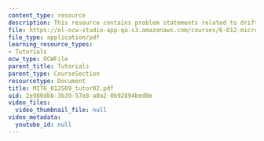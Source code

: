 ```yaml
---
content_type: resource
description: This resource contains problem statements related to drift conduction.
file: https://ol-ocw-studio-app-qa.s3.amazonaws.com/courses/6-012-microelectronic-devices-and-circuits-spring-2009/2e980dbb3b3957e8a0a20b92894bed0e_MIT6_012S09_tutor02.pdf
file_type: application/pdf
learning_resource_types:
- Tutorials
ocw_type: OCWFile
parent_title: Tutorials
parent_type: CourseSection
resourcetype: Document
title: MIT6_012S09_tutor02.pdf
uid: 2e980dbb-3b39-57e8-a0a2-0b92894bed0e
video_files:
  video_thumbnail_file: null
video_metadata:
  youtube_id: null
---
```


